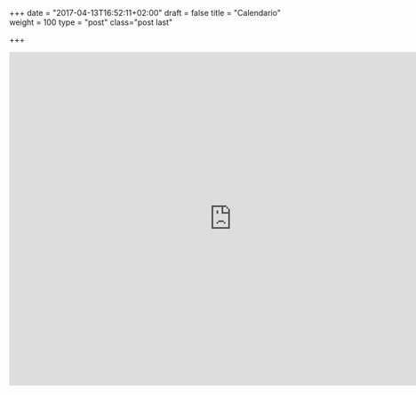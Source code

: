 +++
date = "2017-04-13T16:52:11+02:00"
draft = false
title = "Calendario"
weight = 100
type = "post"
class="post last"

+++

<iframe src="https://calendar.google.com/calendar/embed?src=orestes.io_fj8ev1vakdnl8l8o6jeljhof1s%40group.calendar.google.com&ctz=Europe/Madrid" style="border: 0" width="800" height="600" frameborder="0" scrolling="no"></iframe>

